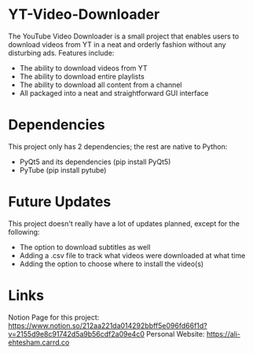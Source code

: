 # YT-Video-Downloader
The YouTube Video Downloader is a small project that enables users to download videos from YT in a neat and orderly fashion without any disturbing ads. Features include:
- The ability to download videos from YT
- The ability to download entire playlists
- The ability to download all content from a channel
- All packaged into a neat and straightforward GUI interface

# Dependencies
This project only has 2 dependencies; the rest are native to Python:
- PyQt5 and its dependencies (pip install PyQt5)
- PyTube (pip install pytube)

# Future Updates
This project doesn't really have a lot of updates planned, except for the following:
- The option to download subtitles as well
- Adding a .csv file to track what videos were downloaded at what time
- Adding the option to choose where to install the video(s)

# Links
Notion Page for this project:
https://www.notion.so/212aa221da014292bbff5e096fd66f1d?v=2155d9e8c91742d5a9b56cdf2a09e4c0
Personal Website:
https://ali-ehtesham.carrd.co
